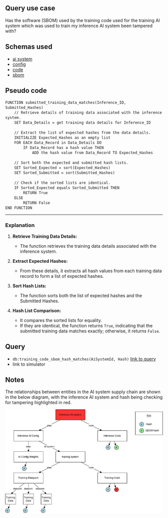 ## Query use case

Has the software (SBOM) used by the training code used for the training AI system which was used to train my inference AI system been tampered with?


## Schemas used

* [ai system](https://github.com/nqminds/Trusted-AI-BOM/blob/main/packages/schemas/src/taibom-schemas/50-ai-system.v1.0.0.schema.yaml)
* [config](https://github.com/nqminds/Trusted-AI-BOM/blob/main/packages/schemas/src/taibom-schemas/25-config.v1.0.0.schema.yaml)
* [code](https://github.com/nqminds/Trusted-AI-BOM/blob/main/packages/schemas/src/taibom-schemas/40-code.v1.0.1.schema.yaml)
* [sbom](https://github.com/nqminds/Trusted-AI-BOM/blob/main/packages/schemas/src/taibom-schemas/30-sbom.v1.0.0.schema.yaml)

## Pseudo code 

```plaintext
FUNCTION submitted_training_data_matches(Inference_ID, Submitted_Hashes)
    // Retrieve details of training data associated with the inference system.
    SET Data_Details = get training data details for Inference_ID

    // Extract the list of expected hashes from the data details.
    INITIALIZE Expected_Hashes as an empty list
    FOR EACH Data_Record in Data_Details DO
        IF Data_Record has a hash value THEN
            ADD the hash value from Data_Record TO Expected_Hashes

    // Sort both the expected and submitted hash lists.
    SET Sorted_Expected = sort(Expected_Hashes)
    SET Sorted_Submitted = sort(Submitted_Hashes)

    // Check if the sorted lists are identical.
    IF Sorted_Expected equals Sorted_Submitted THEN
        RETURN True
    ELSE
        RETURN False
END FUNCTION
```

---

### **Explanation**

1. **Retrieve Training Data Details:**  
   - The function retrieves the training data details associated with the inference system.

2. **Extract Expected Hashes:**  
   - From these details, it extracts all hash values from each training data record to form a list of expected hashes.

3. **Sort Hash Lists:**  
   - The function sorts both the list of expected hashes and the Submitted Hashes.

4. **Hash List Comparison:**  
   - It compares the sorted lists for equality.
   - If they are identical, the function returns `True`, indicating that the submitted training data matches exactly; otherwise, it returns `False`.


## Query

- `db:training_code_sbom_hash_matches(AiSystemId, Hash)` [link to query](https://github.com/nqminds/Trusted-AI-BOM/blob/main/packages/claim_cascade_batteries/taibom-battery/scenarios.json#L257-L260)
- link to simulator 



## Notes

The relationships between entities in the AI system supply chain are shown in the below diagram, with the inference AI system and hash being checking for tampering highlighted in red.

![alt text](<27_training software tampering.drawio.png>)